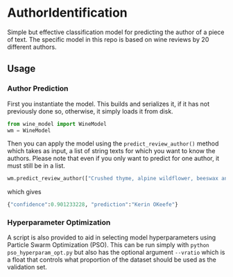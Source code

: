 # AuthorIdentification

Simple but effective classification model for predicting the author of a piece of text.
The specific model in this repo is based on wine reviews by 20 different authors.

## Usage
### Author Prediction

First you instantiate the model. This builds and serializes it, if it has not previously done so, otherwise, it simply loads it from disk.

```python
from wine_model import WineModel
wm = WineModel
```

Then you can apply the model using the `predict_review_author()` method which takes as input, a list of string texts for which you want to know the authors. Please note that even if you only want to predict for one author, it must still be in a list.
```python
wm.predict_review_author(["Crushed thyme, alpine wildflower, beeswax and orchard-fruit aromas are front and center on this beautiful white. Proving just how well Pinot Bianco can do in Alto Adige, the creamy palate is loaded with finesse, delivering ripe yellow pear, creamy apple and citrus alongside tangy acidity. White-almond and stony mineral notes back up the finish..."])
```
which gives 
```python
{"confidence":0.901233228, "prediction":"Kerin OKeefe"}
```

### Hyperparameter Optimization
A script is also provided to aid in selecting model hyperparameters using Particle Swarm Optimization (PSO). This can be run simply with `python pso_hyperparam_opt.py` but also has the optional argument `--vratio` which is a float that controls what proportion of the dataset should be used as the validation set.
